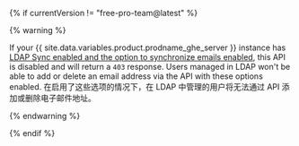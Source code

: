 {% if currentVersion != "free-pro-team@latest" %}

{% warning %}

If your {{ site.data.variables.product.prodname_ghe_server }} instance has [LDAP Sync enabled and the option to synchronize emails enabled](/enterprise/admin/guides/user-management/using-ldap/#enabling-ldap-sync), this API is disabled and will return a `403` response. Users managed in LDAP won't be able to add or delete an email address via the API with these options enabled. 在启用了这些选项的情况下，在 LDAP 中管理的用户将无法通过 API 添加或删除电子邮件地址。

{% endwarning %}

{% endif %}
